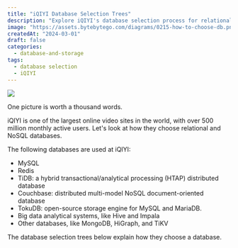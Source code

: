 ```yaml
---
title: "iQIYI Database Selection Trees"
description: "Explore iQIYI's database selection process for relational and NoSQL."
image: "https://assets.bytebytego.com/diagrams/0215-how-to-choose-db.png"
createdAt: "2024-03-01"
draft: false
categories:
  - database-and-storage
tags:
  - database selection
  - iQIYI
---
```


![](https://assets.bytebytego.com/diagrams/0215-how-to-choose-db.png)

One picture is worth a thousand words.

iQIYI is one of the largest online video sites in the world, with over 500 million monthly active users. Let's look at how they choose relational and NoSQL databases.

The following databases are used at iQIYI:

*   MySQL
*   Redis
*   TiDB: a hybrid transactional/analytical processing (HTAP) distributed database
*   Couchbase: distributed multi-model NoSQL document-oriented database
*   TokuDB: open-source storage engine for MySQL and MariaDB.
*   Big data analytical systems, like Hive and Impala
*   Other databases, like MongoDB, HiGraph, and TiKV

The database selection trees below explain how they choose a database.
